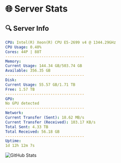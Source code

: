 # 🌐 Server Stats
## 🔍 Server Info
```yaml
CPU: Intel(R) Xeon(R) CPU E5-2699 v4 @ 1344.29GHz
CPU Usage: 0.40%
Cores: 44P | 88T
-----------------------------------
Memory:
Current Usage: 144.34 GB/503.74 GB
Available: 356.35 GB
-----------------------------------
Disk:
Current Usage: 55.57 GB/1.71 TB
Free: 1.57 TB
-----------------------------------
GPU:
No GPU detected
-----------------------------------
Network:
Current Transfer (Sent): 18.62 MB/s
Current Transfer (Received): 103.17 KB/s
Total Sent: 4.33 TB
Total Received: 56.18 GB
-----------------------------------
Uptime:
1d 12h 12m 7s
```
![GitHub Stats](https://img.shields.io/badge/Updated-2025-03-09_09:34:56-blue)